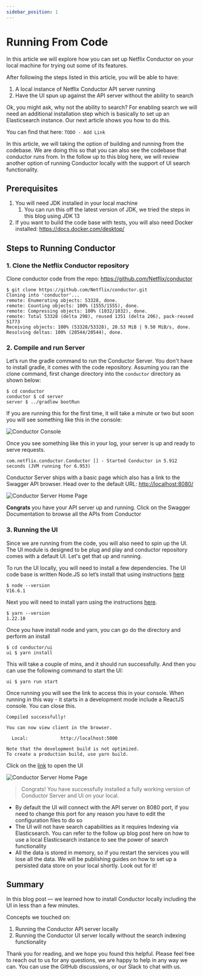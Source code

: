 ```yaml
---
sidebar_position: 1
---
```


# Running From Code

In this article we will explore how you can set up Netflix Conductor on your local machine for trying out some of its
features.

After following the steps listed in this article, you will be able to have:

1. A local instance of Netflix Conductor API server running
2. Have the UI spun up against the API server without the ability to search

Ok, you might ask, why not the ability to search? For enabling search we will need an additional installation step which is
basically to set up an Elasticsearch instance. Our next article shows you how to do this.

You can find that here: `TODO - Add Link`

In this article, we will taking the option of building and running from the codebase. We are doing this so that you can
also see the codebase that conductor runs from. In the follow up to this blog here, we will review another option of
running Conductor locally with the support of UI search functionality.

## Prerequisites

1. You will need JDK installed in your local machine
    1. You can run this off the latest version of JDK, we tried the steps in this blog using JDK 13
2. If you want to build the code base with tests, you will also need Docker installed: https://docs.docker.com/desktop/

## Steps to Running Conductor

### 1. Clone the Netflix Conductor repository

Clone conductor code from the repo: https://github.com/Netflix/conductor

```shell
$ git clone https://github.com/Netflix/conductor.git
Cloning into 'conductor'...
remote: Enumerating objects: 53328, done.
remote: Counting objects: 100% (1555/1555), done.
remote: Compressing objects: 100% (1032/1032), done.
remote: Total 53328 (delta 298), reused 1351 (delta 206), pack-reused 51773
Receiving objects: 100% (53328/53328), 20.53 MiB | 9.50 MiB/s, done.
Resolving deltas: 100% (20544/20544), done.
```

### 2. Compile and run Server

Let’s run the gradle command to run the Conductor Server. You don't have to install gradle, it comes with the code
repository. Assuming you ran the clone command, first change directory into the `conductor` directory as shown below:

```shell
$ cd conductor
conductor $ cd server
server $ ../gradlew bootRun
```

If you are running this for the first time, it will take a minute or two but soon you will see something like this in
the console:

![Conductor Console](/img/tutorial/conductorConsole.png)

Once you see something like this in your log, your server is up and ready to serve requests.

```shell
com.netflix.conductor.Conductor [] - Started Conductor in 5.912 seconds (JVM running for 6.953)
```

Conductor Server ships with a basic page which also has a link to the Swagger API browser. Head over to the default
URL: [http://localhost:8080/](http://localhost:8080/)

![Conductor Server Home Page](/img/tutorial/conductorHome.png)

**Congrats** you have your API server up and running. Click on the Swagger Documentation to browse all the APIs from
Conductor

### 3. Running the UI

Since we are running from the code, you will also need to spin up the UI. The UI module is designed to be plug and play
and conductor repository comes with a default UI. Let's get that up and running.

To run the UI locally, you will need to install a few dependencies. The UI code base is written Node.JS so let’s install
that using instructions [here](https://nodejs.org/en/download/package-manager/)

```shell
$ node --version
V16.6.1
```

Next you will need to install yarn using the
instructions [here](https://classic.yarnpkg.com/en/docs/install/#mac-stable).

```shell
$ yarn --version
1.22.10
```

Once you have install node and yarn, you can go do the directory and perform an install

```shell
$ cd conductor/ui
ui $ yarn install
```

This will take a couple of mins, and it should run successfully. And then you can use the following command to start the
UI:

```shell
ui $ yarn run start
```

Once running you will see the link to access this in your console. When running in this way - it starts in a development
mode include a ReactJS console. You can close this.

```shell
Compiled successfully!

You can now view client in the browser.

  Local:            http://localhost:5000

Note that the development build is not optimized.
To create a production build, use yarn build.
```

Click on the [link](http://localhost:5000) to open the UI

![Conductor Server Home Page](/img/tutorial/conductorUI.png)


> Congrats! You have successfully installed a fully working version of Conductor Server and UI on your local.

* By default the UI will connect with the API server on 8080 port, if you need to change this port for any reason you
  have to edit the configuration files to do so
* The UI will not have search capabilities as it requires Indexing via Elasticsearch. You can refer to the follow up
  blog post here on how to use a local Elasticsearch instance to see the power of search functionality
* All the data is stored in memory, so if you restart the services you will lose all the data. We will be publishing
  guides on how to set up a persisted data store on your local shortly. Look out for it!

## Summary

In this blog post — we learned how to install Conductor locally including the UI in less than a few minutes.

Concepts we touched on:

1. Running the Conductor API server locally
2. Running the Conductor UI server locally without the search indexing functionality

Thank you for reading, and we hope you found this helpful. Please feel free to reach out to us for any questions, we
are happy to help in any way we can. You can use the GitHub discussions, or our Slack to chat with us.
